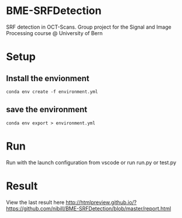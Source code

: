 # BME-SRFDetection
SRF detection in OCT-Scans. Group project for the Signal and Image Processing course @ University of Bern

# Setup #

## Install the envionment ##

    conda env create -f environment.yml

## save the environment ##

    conda env export > environment.yml

# Run #

Run with the launch configuration from vscode or run run.py or test.py

# Result #

View the last result here http://htmlpreview.github.io/?https://github.com/nibill/BME-SRFDetection/blob/master/report.html